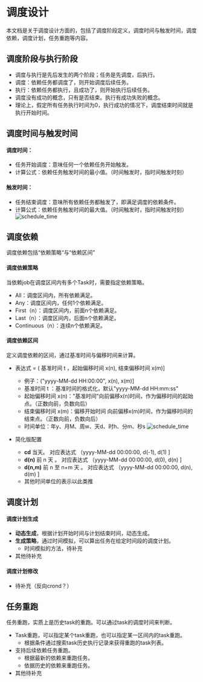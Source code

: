 # 调度设计
本文档是关于调度设计方面的，包括了调度阶段定义，调度时间与触发时间，调度依赖，调度计划，任务重跑等内容。


## 调度阶段与执行阶段
* 调度与执行是先后发生的两个阶段；任务是先调度，后执行。
* 调度：依赖任务都调度了，则开始调度后续任务。
* 执行：依赖任务都执行，且成功了，则开始执行后续任务。
* 调度没有成功的概念，只有是否结束。执行有成功失败的概念。
* 理论上，假定所有任务执行时间为0，执行成功的情况下，调度结束时间就是执行开始时间。


## 调度时间与触发时间
#### 调度时间：
* 任务开始调度：意味任何一个依赖任务开始触发。
* 计算公式：依赖任务触发时间的最小值。（时间触发时，指时间触发时刻）

#### 触发时间：
* 任务结束调度：意味所有依赖任务都触发了，即满足调度的依赖条件。
* 计算公式：依赖任务触发时间的最大值。（时间触发时，指时间触发时刻）
![schedule_time](img/schedule_time.png)


## 调度依赖
调度依赖包括“依赖策略“与“依赖区间”

#### 调度依赖策略
当依赖job在调度区间内有多个Task时，需要指定依赖策略。

* All：调度区间内，所有依赖满足。
* Any：调度区间内，任何1个依赖满足。
* First（n）：调度区间内，前面n个依赖满足。
* Last（n）：调度区间内，后面n个依赖满足。
* Continuous（n）：连续n个依赖满足。


#### 调度依赖区间
定义调度依赖的区间，通过基准时间与偏移时间来计算。

* 表达式 = ( 基准时间 t ，起始偏移时间 x(n), 结束偏移时间 x(m)] 
  * 例子：("yyyy-MM-dd HH:00:00", x(n), x(m)]
  * 基准时间 t ：基准时间的格式化，默认"yyyy-MM-dd HH:mm:ss"
  * 起始偏移时间 x(n)："基准时间"向前偏移x(n)时间，作为偏移时间的起始点。（正数向前，负数向后）
  * 结束偏移时间 x(m)：偏移开始时间 向前偏移x(m)时间，作为偏移时间的结束点。（正数向前，负数向后） 
  * 时间单位：年y、月M、周w、天d、时h、分m、秒s
![schedule_time](img/dependency_scope.png)

* 简化版配置
  * **cd**      当天。 对应表达式 （yyyy-MM-dd 00:00:00, d(-1), d(1) ]
  * **d(n)**    前 n 天 。 对应表达式 （yyyy-MM-dd 00:00:00, d(0), d(n) ]
  * **d(n,m)**  前 n 至 n+m 天 。 对应表达式 （yyyy-MM-dd 00:00:00, d(n), d(m) ]
  * 其他时间单位的表示以此类推

## 调度计划

#### 调度计划生成
* **动态生成**，根据计划开始时间与计划结束时间，动态生成。
* **生成策略**，通过时间模拟，可以算出任务在给定时间段的调度计划。
  * 时间模拟的方法，待补充
* 其他待补充

#### 调度计划修改
* 待补充（反向crond？）

## 任务重跑
任务重跑，实质上是历史task的重跑。可以通过task的调度时间来判断。

* Task重跑，可以指定某个task重跑，也可以指定某一区间内的task重跑。
  * 根据条件通过搜索task历史执行记录来获得重跑的task列表。
* 支持后续依赖任务重跑。
  * 根据最新的依赖来重跑任务。
  * 依据历史的依赖来重跑任务。
* 其他待补充












